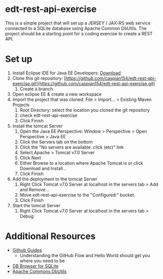 # edt-rest-api-exercise

This is a simple project that will set up a JERSEY / JAX-RS web service connected to a SQLite database using Apache Common DbUtils. The project should be a starting point for a coding exercise to create a REST API.

# Set up
1. Install Eclipse IDE for Java EE Developers: [Download](https://www.eclipse.org/downloads/eclipse-packages/)
1. Clone this git repository: [https://github.com/caspian154/edt-rest-api-exercise.git](https://github.com/caspian154/edt-rest-api-exercise.git)
    1. Create a branch 
1. Open eclipse EE & create a new workspace
1. Import the project that was cloned: File > Import... > Existing Maven Projects
    1. Root Directory: select the location you cloned the git repository 
    1. check edt-rest-api-exercise
    1. Click Finish
1. Install the tomcat Server
    1. Open the Java EE Perspective: Window > Perspective > Open Perspective > Java EE
    1. Click the Servers tab on the bottom
    1. Click the "No servers are available. click (etc)" link
    1. Select Apache > Tomcat v7.0 Server 
    1. Click Next
    1. Either Browse to a location where Apache Tomcat is or click Download and Install...
    1. Click Finish
1. Add the deployment to the tomcat Server
    1. Right Click Tomcat v7.0 Server at localhost in the servers tab > Add and Remove...
    1. Move edt-rest-api-exercise to the "Configured:" bucket.
    1. Click Finish
1. Start the tomcat Server
    1. Right Click Tomcat v7.0 Server at localhost in the servers tab > Debug

# Additional Resources
- [Github Guides](https://guides.github.com/)
    - Understanding the GitHub Flow and Hello World should get you where you need to be
- [DB Browser for SQLite](http://sqlitebrowser.org/)
- [Apache Commons DbUtils](https://commons.apache.org/proper/commons-dbutils/)
